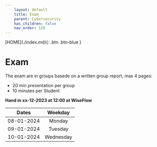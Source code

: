 ```yaml
---
    layout: default
    title: Exam
    parent: Cybersecurity
    has_children: false
    nav_order: 120
---
```


<span class="fs-1">
[HOME](./index.md){: .btn .btn-blue }
</span>

# Exam
The exam are in groups basede on a written group report, max 4 pages:
- 20 min presentation per group
- 10 minutes per Student

**Hand in xx-12-2023 at 12:00 at WiseFlow**

| **Dates**  |  **Weekday** |
|:----------:|:------------:|
| 08-01-2024 |  Monday      |
| 09-01-2024 |  Tuesday     |
| 10-01-2024 |  Wednesday   |
